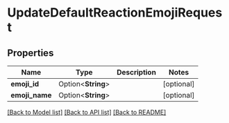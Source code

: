 # UpdateDefaultReactionEmojiRequest

## Properties

Name | Type | Description | Notes
------------ | ------------- | ------------- | -------------
**emoji_id** | Option<**String**> |  | [optional]
**emoji_name** | Option<**String**> |  | [optional]

[[Back to Model list]](../README.md#documentation-for-models) [[Back to API list]](../README.md#documentation-for-api-endpoints) [[Back to README]](../README.md)


